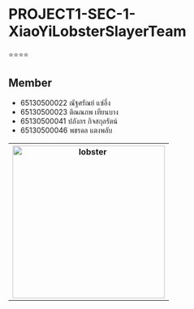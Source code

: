 # PROJECT1-SEC-1-XiaoYiLobsterSlayerTeam
⭐⭐⭐⭐

## Member
- 65130500022 ณัฐศรัณย์ แซ่อึ่ง
- 65130500023 ติณณภพ เทียนบาง
- 65130500041 ปภังกร กิจสกุลรัตน์
- 65130500046 พชรดล แตงพลับ


<table align=center>
  <th>
    <img src="https://cdn.discordapp.com/attachments/1196805209381404682/1200079939706302576/Z.png?ex=65c4e08a&is=65b26b8a&hm=7b9c6f2bf49d2006dac6f93cfc10ce7daefa398d3f0f61ed0090bdc2e90552a6&" height="300" width="300" alt="lobster">
  </th>
</table>
